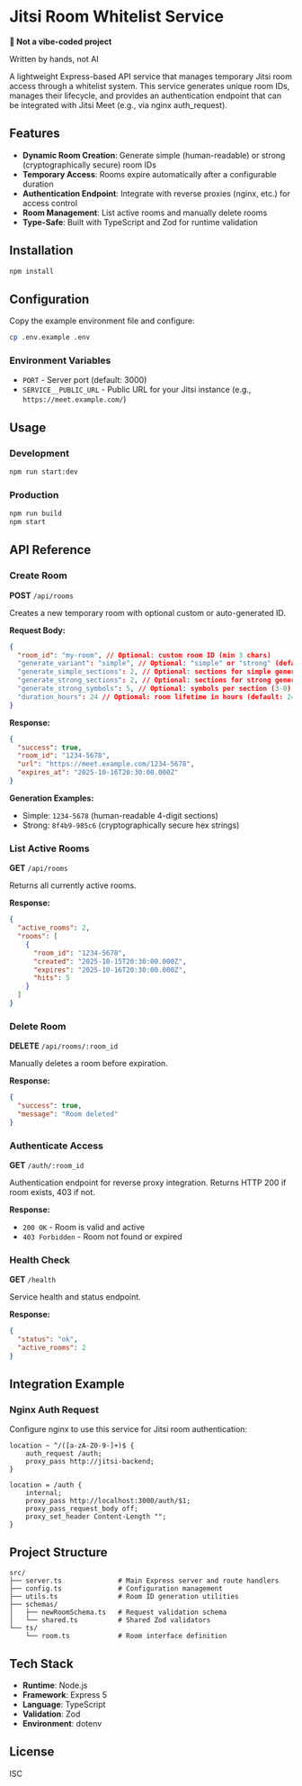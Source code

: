 # Jitsi Room Whitelist Service

**🔐 Not a vibe-coded project**

Written by hands, not AI

A lightweight Express-based API service that manages temporary Jitsi room access through a whitelist system. This service generates unique room IDs, manages their lifecycle, and provides an authentication endpoint that can be integrated with Jitsi Meet (e.g., via nginx auth_request).

## Features

- **Dynamic Room Creation**: Generate simple (human-readable) or strong (cryptographically secure) room IDs
- **Temporary Access**: Rooms expire automatically after a configurable duration
- **Authentication Endpoint**: Integrate with reverse proxies (nginx, etc.) for access control
- **Room Management**: List active rooms and manually delete rooms
- **Type-Safe**: Built with TypeScript and Zod for runtime validation

## Installation

```bash
npm install
```

## Configuration

Copy the example environment file and configure:

```bash
cp .env.example .env
```

### Environment Variables

- `PORT` - Server port (default: 3000)
- `SERVICE__PUBLIC_URL` - Public URL for your Jitsi instance (e.g., `https://meet.example.com/`)

## Usage

### Development

```bash
npm run start:dev
```

### Production

```bash
npm run build
npm start
```

## API Reference

### Create Room

**POST** `/api/rooms`

Creates a new temporary room with optional custom or auto-generated ID.

**Request Body:**

```json
{
  "room_id": "my-room", // Optional: custom room ID (min 3 chars)
  "generate_variant": "simple", // Optional: "simple" or "strong" (default: "simple")
  "generate_simple_sections": 2, // Optional: sections for simple generation (1-8)
  "generate_strong_sections": 2, // Optional: sections for strong generation (1-5)
  "generate_strong_symbols": 5, // Optional: symbols per section (3-8)
  "duration_hours": 24 // Optional: room lifetime in hours (default: 24)
}
```

**Response:**

```json
{
  "success": true,
  "room_id": "1234-5678",
  "url": "https://meet.example.com/1234-5678",
  "expires_at": "2025-10-16T20:30:00.000Z"
}
```

**Generation Examples:**

- Simple: `1234-5678` (human-readable 4-digit sections)
- Strong: `8f4b9-985c6` (cryptographically secure hex strings)

### List Active Rooms

**GET** `/api/rooms`

Returns all currently active rooms.

**Response:**

```json
{
  "active_rooms": 2,
  "rooms": [
    {
      "room_id": "1234-5678",
      "created": "2025-10-15T20:30:00.000Z",
      "expires": "2025-10-16T20:30:00.000Z",
      "hits": 5
    }
  ]
}
```

### Delete Room

**DELETE** `/api/rooms/:room_id`

Manually deletes a room before expiration.

**Response:**

```json
{
  "success": true,
  "message": "Room deleted"
}
```

### Authenticate Access

**GET** `/auth/:room_id`

Authentication endpoint for reverse proxy integration. Returns HTTP 200 if room exists, 403 if not.

**Response:**

- `200 OK` - Room is valid and active
- `403 Forbidden` - Room not found or expired

### Health Check

**GET** `/health`

Service health and status endpoint.

**Response:**

```json
{
  "status": "ok",
  "active_rooms": 2
}
```

## Integration Example

### Nginx Auth Request

Configure nginx to use this service for Jitsi room authentication:

```nginx
location ~ ^/([a-zA-Z0-9-]+)$ {
    auth_request /auth;
    proxy_pass http://jitsi-backend;
}

location = /auth {
    internal;
    proxy_pass http://localhost:3000/auth/$1;
    proxy_pass_request_body off;
    proxy_set_header Content-Length "";
}
```

## Project Structure

```
src/
├── server.ts              # Main Express server and route handlers
├── config.ts              # Configuration management
├── utils.ts               # Room ID generation utilities
├── schemas/
│   ├── newRoomSchema.ts   # Request validation schema
│   └── shared.ts          # Shared Zod validators
└── ts/
    └── room.ts            # Room interface definition
```

## Tech Stack

- **Runtime**: Node.js
- **Framework**: Express 5
- **Language**: TypeScript
- **Validation**: Zod
- **Environment**: dotenv

## License

ISC
